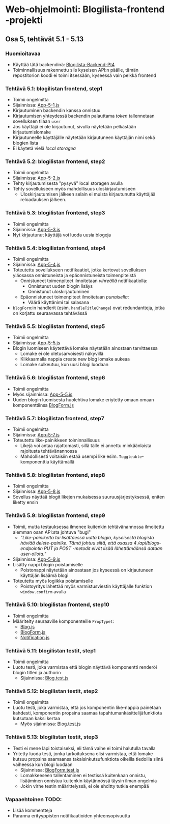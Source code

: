 # Web-ohjelmointi: Blogilista-frontend -projekti
## Osa 5, tehtävät 5.1 - 5.13

### Huomioitavaa
- Käyttää tätä backendinä: [Blogilista-Backend-Pt4](https://github.com/3liasP/Blogilista-Backend-Pt4)
- Toiminnallisuus rakennettu siis kyseisen API:n päälle, tämän repostitorion koodi ei toimi itsessään, kyseessä vain pelkkä frontend

### Tehtävä 5.1: blogilistan frontend, step1
- Toimii ongelmitta
- Sijainnissa: [App-5-1.js](./src/App-5-1.js)
- Kirjautuminen backendin kanssa onnistuu
- Kirjautumisen yhteydessä backendin palauttama *token* tallennetaan sovelluksen tilaan `user`
- Jos käyttäjä ei ole kirjautunut, sivulla näytetään pelkästään kirjautumislomake
- Kirjautuneelle käyttäjälle näytetään kirjautuneen käyttäjän nimi sekä blogien lista
- Ei käytetä vielä *local storagea*

### Tehtävä 5.2: blogilistan frontend, step2
- Toimii ongelmitta
- Sijainnissa: [App-5-2.js](./src/App-5-2.js)
- Tehty kirjautumisesta "pysyvä" local storagen avulla
- Tehty sovellukseen myös mahdollisuus uloskirjautumiseen
    - Uloskirjautumisen jälkeen selain ei muista kirjautunutta käyttäjää reloadauksen jälkeen.

### Tehtävä 5.3: blogilistan frontend, step3
- Toimii ongelmitta
- Sijainnissa: [App-5-3.js](./src/App-5-3.js)
- Nyt kirjautunut käyttäjä voi luoda uusia blogeja

### Tehtävä 5.4: blogilistan frontend, step4
- Toimii ongelmitta
- Sijainnissa: [App-5-4.js](./src/App-5-4.js)
- Toteutettu sovellukseen notifikaatiot, jotka kertovat sovelluksen yläosassa onnistuneista ja epäonnistuneista toimenpiteistä
    - Onnistuneet toimenpiteet ilmoitetaan *vihreällä* notifikaatiolla:
        - Onnistunut uuden blogin lisäys
        - Onnistunut uloskirjautuminen
    - Epäonnistuneet toimenpiteet ilmoitetaan *punaisella*:
        - Väärä käyttänimi tai salasana
- `blogForm`:in handlerit (esim. `handleTitleChange`) ovat redundantteja, jotka on korjattu seuraavassa tehtävässä

### Tehtävä 5.5: blogilistan frontend, step5
- Toimii ongelmitta
- Sijainnissa: [App-5-5.js](./src/App-5-5.js)
- Blogin luomiseen käytettävä lomake näytetään ainostaan tarvittaessa
    - Lomake ei ole oletusarvoisesti näkyvillä
    - Klikkaamalla nappia create new blog lomake aukeaa
    - Lomake sulkeutuu, kun uusi blogi luodaan

### Tehtävä 5.6: blogilistan frontend, step6
- Toimii ongelmitta
- Myös sijainnissa: [App-5-5.js](./src/App-5-5.js)
- Uuden blogin luomisesta huolehtiva lomake eriytetty omaan omaan komponenttiinsa [BlogForm.js](./src/components/BlogForm.js)

### Tehtävä 5.7: blogilistan frontend, step7
- Toimii ongelmitta
- Sijainnissa: [App-5-7.js](./src/App-5-7.js)
- Toteutettu like-painikkeen toiminnallisuus
    - Likejä voi antaa rajattomasti, sillä tälle ei annettu minkäänlaista rajoitusta tehtävänannossa
    - Mahdollisesti voitaisiin estää usempi like esim. `Toggleable`-komponenttia käyttämällä

### Tehtävä 5.8: blogilistan frontend, step8
- Toimii ongelmitta
- Sijainnissa: [App-5-8.js](./src/App-5-8.js)
- Sovellus näyttää blogit likejen mukaisessa suuruusjärjestyksessä, eniten liketty ensin

### Tehtävä 5.9: blogilistan frontend, step9
- Toimii, mutta testauksessa ilmenee kuitenkin tehtävänannossa ilmoitettu aiemman osan API:sta johtuva "bugi"
    - *"Like-painiketta tai lisättäessä uutta blogia, kyseisestä blogista häviää delete-painike. Tämä johtuu siitä, että osassa 4 /api/blogs-endpointin PUT ja POST -metodit eivät lisää lähettämäänsä dataan user-oliota."*
- Sijainnissa: [App-5-9.js](./src/App-5-9.js)
- Lisätty nappi blogin poistamiselle
    - Poistonappi näytetään ainoastaan jos kyseessä on kirjautuneen käyttäjän lisäämä blogi
- Toteutettu myös logiikka poistamiselle
    - Poistoyritys lähettää myös varmistusviestin käyttäjälle funktion `window.confirm` avulla

### Tehtävä 5.10: blogilistan frontend, step10
- Toimii ongelmitta
- Määritelty seuraaville komponenteille `PropTypet`:
    - [Blog.js](./src/components/Blog.js)
    - [BlogForm.js](./src/components/BlogForm.js)
    - [Notification.js](./src/components/Notification.js)

### Tehtävä 5.11: blogilistan testit, step1
- Toimii ongelmitta
- Luotu testi, joka varmistaa että blogin näyttävä komponentti renderöi blogin titlen ja authorin
    - Sijainnissa: [Blog.test.js](./src/components/Blog.test.js)

### Tehtävä 5.12: blogilistan testit, step2
- Toimii ongelmitta
- Luotu testi, joka varmistaa, että jos komponentin like-nappia painetaan kahdesti, komponentin propsina saamaa tapahtumankäsittelijäfunktiota kutsutaan kaksi kertaa
    - Myös sijainnissa: [Blog.test.js](./src/components/Blog.test.js)

### Tehtävä 5.13: blogilistan testit, step3
- Testi ei mene läpi toistaiseksi, eli tämä vaihe ei toimi halutulla tavalla
- Yritetty luoda testi, jonka tarkoituksena olisi varmistaa, että lomake kutsuu propsina saamaansa takaisinkutsufunktiota oikeilla tiedoilla siinä vaiheessa kun blogi luodaan
    - Sijainnissa: [BlogForm.test.js](./src/components/BlogForm.test.js)
    - Lomakkeeseen tallentaminen ei testissä kuitenkaan onnistu, lisääminen onnistuu kuitenkin käytännössä täysin ilman ongelmia
    - Jokin virhe testin määrittelyssä, ei ole ehditty tutkia enempää

### Vapaaehtoinen TODO:
- Lisää kommentteja
- Paranna erityyppisten notifikaatioiden yhteensopivuutta